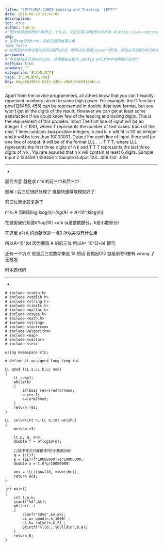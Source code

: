 ```yaml
---
title: "[原创]UVA 11029 Leading and Trailing  [数学]"
date: 2016-06-28 21:47:05
description:
toc: true
author: tabris
# 图片推荐使用图床(腾讯云、七牛云、又拍云等)来做图片的路径.如:http://xxx.com/xxx.jpg
img:
# 如果top值为true，则会是首页推荐文章
top: false
# 如果要对文章设置阅读验证密码的话，就可以在设置password的值，该值必须是用SHA256加密后的密码，防止被他人识破
password:
# 本文章是否开启mathjax，且需要在主题的_config.yml文件中也需要开启才行
mathjax: true
summary: ""
categories: [CSDN,数学]
tags: [CSDN,数学,uva]
key: keye5b3986e-0215-440e-a9e5-23e9818ebccc
---
```


Apart from the novice programmers, all others know that you can’t exactly represent numbers raised
to some high power. For example, the C function pow(125456, 455) can be represented in double data
type format, but you won’t get all the digits of the result. However we can get at least some satisfaction
if we could know few of the leading and trailing digits. This is the requirement of this problem.
Input
The first line of input will be an integer T < 1001, where T represents the number of test cases. Each
of the next T lines contains two positive integers, n and k. n will fit in 32 bit integer and k will be less
than 10000001.
Output
For each line of input there will be one line of output. It will be of the format LLL . . . T T T, where
LLL represents the first three digits of n
k and T T T represents the last three digits of n
k
. You are
assured that n
k will contain at least 6 digits.
Sample Input
2
123456 1
123456 2
Sample Output
123...456
152...936

-------------------------------
-


题目大意 就是求 n^k 的前三位和后三位

题解  :
后三位很好处理了   直接快速幂取模就好了

前三位就比较复杂了

n^k=A  同时取log
k*log(n)=log(A)   =>   A=10^(k*log(n))

在这里我们知道k*log(10) =a.b  (a是整数部分，b是小数部分)

在这里 a对A 的贡献就是一堆0 所以并没有什么用

所以A=10^(b)
因为要取 A 的前三位 所以A= 10^(2+b) 即可

还有一个坑点 就是后三位数如果是 12 的话 要输出012  就是前导0要有   wrong 了无数发

附本题代码

--------------------------
-
```
# include <stdio.h>
# include <stdlib.h>
# include <string.h>
# include <limits.h>
# include <malloc.h>
# include <ctype.h>
# include <math.h>
# include <string>
# include <iostream>
# include <algorithm>
# include <map>
# include <vector>
# include <set>

using namespace std;

# define LL unsigned long long int

LL qmod (LL a,LL b,LL mod)
{
    LL res=1;
    while(b)
    {
        if(b&1) res=(res*a)%mod;
        b >>= 1;
        a=(a*a)%mod;
    }
    return res;
}

LL  solve(int n, LL m,int weishu)
{
    weishu-=1;

    LL p, q, ans;
    double f = m*log10(n);

    //接下来三行就是求f的小数部分的
    q = (LL)f;
    p = (LL)(f*10000000)-q*10000000;
    double x = 1.0*p/10000000;

    ans = (LL)(pow(10, x+weishu));
    return ans;
}

int main()
{
    int t,n,k;
    scanf("%d",&t);
    while(t--)
    {
        scanf("%d%d",&n,&k);
        LL a= qmod(n,k,1000) ;
        LL b= solve(n,k,3) ;
        printf("%lld...%03lld\n",b,a);
    }
    return 0;
}





```
